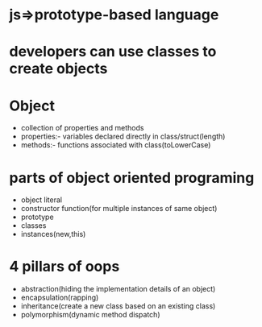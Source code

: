 # js=>prototype-based language
# developers can use classes to create objects

# Object
- collection of properties and methods
- properties:- variables declared directly in class/struct(length)
- methods:- functions associated with class(toLowerCase)

# parts of object oriented programing
- object literal
- constructor function(for multiple instances of same object)
- prototype
- classes
- instances(new,this)

# 4 pillars of oops
- abstraction(hiding the implementation details of an object)
- encapsulation(rapping)
- inheritance(create a new class based on an existing class)
- polymorphism(dynamic method dispatch)

